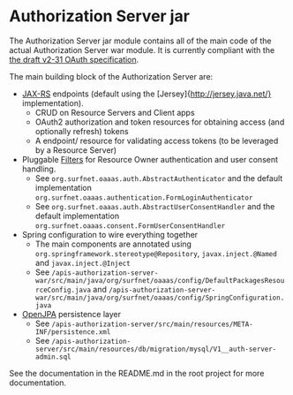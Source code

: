 Authorization Server jar
======
The Authorization Server jar module contains all of the main code of the actual Authorization Server war module. It is currently compliant with the [the draft v2-31 OAuth specification](http://tools.ietf.org/html/draft-ietf-oauth-v2-31).

The main building block of the Authorization Server are:

- [JAX-RS](http://en.wikipedia.org/wiki/Java_API_for_RESTful_Web_Services) endpoints (default using the [Jersey]{http://jersey.java.net/} implementation).
  * CRUD on Resource Servers and Client apps
  * OAuth2 authorization and token resources for obtaining access (and optionally refresh) tokens
  * A endpoint/ resource for validating access tokens (to be leveraged by a Resource Server)
- Pluggable [Filters](http://docs.oracle.com/javaee/1.3/api/javax/servlet/Filter.html) for Resource Owner authentication and user consent handling.
  * See ```org.surfnet.oaaas.auth.AbstractAuthenticator``` and the default implementation ```org.surfnet.oaaas.authentication.FormLoginAuthenticator```
  * See ```org.surfnet.oaaas.auth.AbstractUserConsentHandler``` and the default implementation ```org.surfnet.oaaas.consent.FormUserConsentHandler```
- Spring configuration to wire everything together
  * The main components are annotated using ```org.springframework.stereotype@Repository```, ```javax.inject.@Named``` and ```javax.inject.@Inject```
  * See ```/apis-authorization-server-war/src/main/java/org/surfnet/oaaas/config/DefaultPackagesResourceConfig.java``` and ```/apis-authorization-server-war/src/main/java/org/surfnet/oaaas/config/SpringConfiguration.java``` 
- [OpenJPA](http://openjpa.apache.org/) persistence layer
  * See ```/apis-authorization-server/src/main/resources/META-INF/persistence.xml```
  * See ```/apis-authorization-server/src/main/resources/db/migration/mysql/V1__auth-server-admin.sql```

See the documentation in the README.md in the root project for more documentation. 

